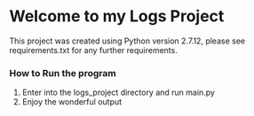 # Welcome to my Logs Project

This project was created using Python version 2.7.12, please see requirements.txt for any further requirements.

### How to Run the program

1. Enter into the logs_project directory and run main.py
2. Enjoy the wonderful output
